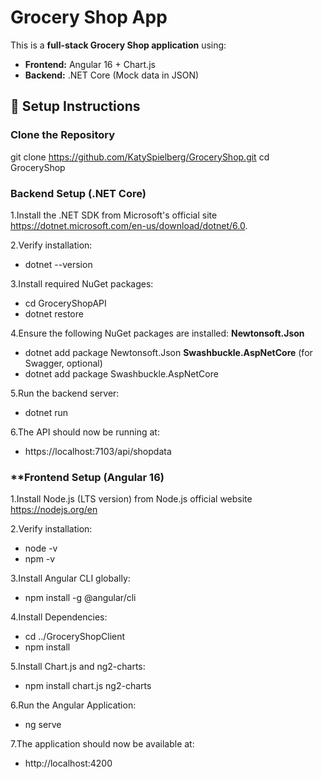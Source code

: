 # Grocery Shop App 

This is a **full-stack Grocery Shop application** using:
- **Frontend:** Angular 16 + Chart.js
- **Backend:** .NET Core (Mock data in JSON)

## 📌 Setup Instructions

### **Clone the Repository**
git clone https://github.com/KatySpielberg/GroceryShop.git
cd GroceryShop

### **Backend Setup (.NET Core)**
1.Install the .NET SDK from Microsoft's official site https://dotnet.microsoft.com/en-us/download/dotnet/6.0.

2.Verify installation:
* dotnet --version

3.Install required NuGet packages:
* cd GroceryShopAPI
* dotnet restore

4.Ensure the following NuGet packages are installed:
**Newtonsoft.Json**
* dotnet add package Newtonsoft.Json
**Swashbuckle.AspNetCore** (for Swagger, optional)
* dotnet add package Swashbuckle.AspNetCore

5.Run the backend server:
* dotnet run

6.The API should now be running at:
* https://localhost:7103/api/shopdata


### **Frontend Setup (Angular 16)
1.Install Node.js (LTS version) from Node.js official website  https://nodejs.org/en 

2.Verify installation: 
* node -v
* npm -v

3.Install Angular CLI globally:
* npm install -g @angular/cli
  
4.Install Dependencies: 
* cd ../GroceryShopClient
* npm install

5.Install Chart.js and ng2-charts:
* npm install chart.js ng2-charts

6.Run the Angular Application: 
* ng serve                      

7.The application should now be available at:
* http://localhost:4200
